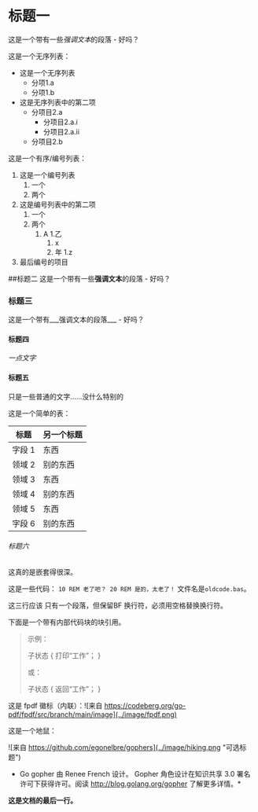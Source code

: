 # 标题一
这是一个带有一些*强调文本*的段落 - 好吗？

这是一个无序列表：

- 这是一个无序列表
    - 分项1.a
    - 分项1.b
- 这是无序列表中的第二项
    - 分项目2.a
        - 分项目2.a.i
        - 分项目2.a.ii
    - 分项目2.b

这是一个有序/编号列表：

1. 这是一个编号列表
    1. 一个
    1. 两个
1. 这是编号列表中的第二项
    1. 一个
    1. 两个
        1. A
        1.乙
            1. x
            1. 年
            1.z
1. 最后编号的项目

##标题二
这是一个带有一些**强调文本**的段落 - 好吗？

### 标题三
这是一个带有___强调文本的段落___ - 好吗？

#### 标题四
*一点文字*

#### 标题五
只是一些普通的文字……没什么特别的

这是一个简单的表：

|标题 |另一个标题 |
|---------|----------------|
|字段 1 |东西|
|领域 2 |别的东西|
|领域 3 |东西|
|领域 4 |别的东西|
|领域 5 |东西|
|字段 6 |别的东西|

###### 标题六
这真的是嵌套得很深。

这是一些代码：
``
10 REM 老了吧？
20 REM 是的，太老了！
``
文件名是`oldcode.bas`。

这三行应该
只有一个段落，但保留BF
换行符，必须用空格替换换行符。

下面是一个带有内部代码块的块引用。

> 示例：
>
> 子状态 {
> 打印“工作”；
> }
>
> 或：
>
> 子状态 {
> 返回“工作”；
> }

这是 fpdf 徽标（内联）：![来自 https://codeberg.org/go-pdf/fpdf/src/branch/main/image](../image/fpdf.png)

这是一个地鼠：

![来自 https://github.com/egonelbre/gophers](../image/hiking.png "可选标题")

* Go gopher 由 Renee French 设计。 Gopher 角色设计在知识共享 3.0 署名许可下获得许可。阅读 http://blog.golang.org/gopher 了解更多详情。*


__这是文档的最后一行。__
